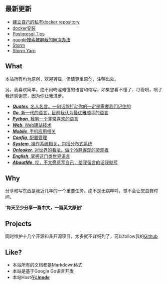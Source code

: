 ## 最新更新

* [建立自己的私有docker repository](http://zhengyaotian.com/Cloud/docker_create_private_repository)
* [docker安装](http://zhengyaotian.com/Cloud/docker)
* [Postgresql Tips](http://zhengyaotian.com/OS/postgresql_tips)
* [google搜索被屏蔽的解决办法](http://zhengyaotian.com/OS/google_%E5%85%B3%E9%94%AE%E5%AD%97)
* [Storm](/BigData/[Stream_Data]/Storm)
* [Storm Yarn](/BigData/[Stream_Data]/Storm_Yarn)

## What
本站所有均为原创，欢迎转载，但请尊重原创，注明出处。	

另，我喜欢简单。绝不用晦涩难懂的语言和缩写，如果您看不懂了，尽管喷，喷了我还感谢您，因为你让我进步。

* [***Quotes***, 名人名言，一句话能打动你的一定是需要我们记住的](/Quotes)
* [***Go***, 新一代的语言，目前我认为最优雅顺手的语言](/Go)
* [***Python***, 我另一个非常喜欢的语言](/Python)
* [***Web***, Web建站技术](/Web)
* [***Mobile***, 手机应用相关](/Mobile)
* [***Config***, 配置管理](/Configuration)
* [***System***, 操作系统相关，包括分布式系统](/System)
* [***Onlooker***, 对世界的看法，做个冷静客观的旁观者](/Onlooker)
* [***English***, 掌握这门类世界语言](/English_Study)
* [***AboutMe***, 哎，不太愿意写自己，给我留言的话我就写](/AboutMe)

## Why
分享和写东西是我近几年的一个重要任务。绝不是无病呻吟，觉不会让您浪费时间。

**‘每天至少分享一篇中文，一篇英文原创’**	  	

## Projects

同时维护十几个开源和非开源项目，太多就不详细列了，可以follow我的[Github](https://github.com/yaotian)

## Like?
* 本站所有的文档都是Markdown格式
* 本站是基于Google Go语言开发
* 本站Host在[***Linode***](http://www.linode.com/?r=d9ee76f48097286f4832d02e67930354125e9f7d)		



